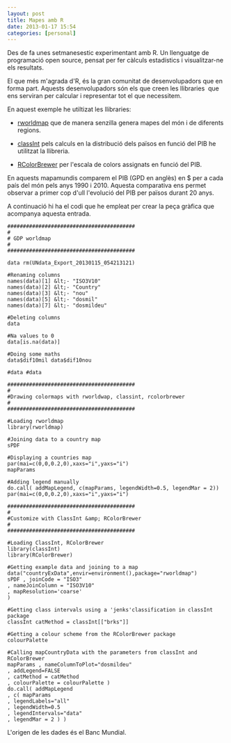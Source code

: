 ```yaml
---
layout: post
title: Mapes amb R
date: 2013-01-17 15:54
categories: [personal]
---
```


Des de fa unes setmanesestic experimentant amb R. Un llenguatge de programació open source, pensat per fer càlculs estadístics i visualitzar-ne els resultats.

El que més m'agrada d'R, és la gran comunitat de desenvolupadors que en forma part. Aquests desenvolupadors són els que creen les llibraries  que ens serviran per calcular i representar tot el que necessitem.

En aquest exemple he utiltizat les llibraries:

- <a title="rworldmap" href="http://cran.r-project.org/web/packages/rworldmap/index.html">rworldmap</a> que de manera senzilla genera mapes del món i de diferents regions.

- <a title="classint" href="http://cran.r-project.org/web/packages/classInt/index.html" >classInt</a> pels calculs en la distribució dels països en funció del PIB he utilitzat la llibreria.

- <a title="RColorBrewer" href="http://cran.r-project.org/web/packages/RColorBrewer/index.html" >RColorBrewer</a> per l'escala de colors assignats en funció del PIB.

En aquests mapamundis comparem el PIB (GPD en anglès) en $ per a cada país del món pels anys 1990 i 2010. Aquesta comparativa ens permet observar a primer cop d'ull l'evolució del PIB per països durant 20 anys.

A continuació hi ha el codi que he empleat per crear la peça gràfica que acompanya aquesta entrada.

	#########################################
	#
	# GDP worldmap
	#
	#########################################

	data rm(UNdata_Export_20130115_054213121)

	#Renaming columns
	names(data)[1] &lt;- "ISO3V10"
	names(data)[2] &lt;- "Country"
	names(data)[3] &lt;- "nou"
	names(data)[5] &lt;- "dosmil"
	names(data)[7] &lt;- "dosmildeu"

	#Deleting columns
	data

	#Na values to 0
	data[is.na(data)]

	#Doing some maths
	data$dif10mil data$dif10nou

	#data #data

	#########################################
	#
	#Drawing colormaps with rworldwap, classint, rcolorbrewer
	#
	#########################################

	#Loading rworldmap
	library(rworldmap)

	#Joining data to a country map
	sPDF

	#Displaying a countries map
	par(mai=c(0,0,0.2,0),xaxs="i",yaxs="i")
	mapParams

	#Adding legend manually
	do.call( addMapLegend, c(mapParams, legendWidth=0.5, legendMar = 2))
	par(mai=c(0,0,0.2,0),xaxs="i",yaxs="i")

	#########################################
	#
	#Customize with ClassInt &amp; RColorBrewer
	#
	#########################################

	#Loading ClassInt, RColorBrewer
	library(classInt)
	library(RColorBrewer)

	#Getting example data and joining to a map
	data("countryExData",envir=environment(),package="rworldmap")
	sPDF , joinCode = "ISO3"
	, nameJoinColumn = "ISO3V10"
	, mapResolution='coarse'
	)

	#Getting class intervals using a 'jenks'classification in classInt package
	classInt catMethod = classInt[["brks"]]

	#Getting a colour scheme from the RColorBrewer package
	colourPalette

	#Calling mapCountryData with the parameters from classInt and RColorBrewer
	mapParams , nameColumnToPlot="dosmildeu"
	, addLegend=FALSE
	, catMethod = catMethod
	, colourPalette = colourPalette )
	do.call( addMapLegend
	, c( mapParams
	, legendLabels="all"
	, legendWidth=0.5
	, legendIntervals="data"
	, legendMar = 2 ) )
	
L'origen de les dades és el Banc Mundial.
